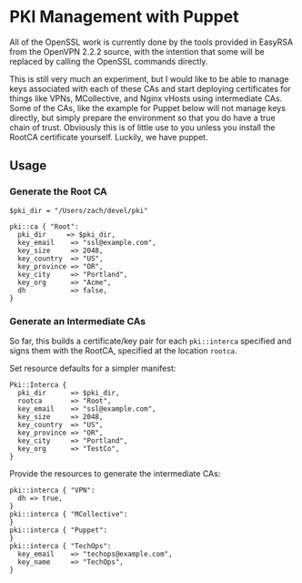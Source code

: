 # PKI Management with Puppet

All of the OpenSSL work is currently done by the tools provided in EasyRSA from
the OpenVPN 2.2.2 source, with the intention that some will be replaced by
calling the OpenSSL commands directly.

This is still very much an experiment, but I would like to be able to manage
keys associated with each of these CAs and start deploying certificates for
things like VPNs, MCollective, and Nginx vHosts using intermediate CAs.  Some
of the CAs, like the example for Puppet below will not manage keys directly,
but simply prepare the environment so that you do have a true chain of trust.
Obviously this is of little use to you unless you install the RootCA
certificate yourself.  Luckily, we have puppet.

## Usage

### Generate the Root CA

    $pki_dir = "/Users/zach/devel/pki"

    pki::ca { "Root":
      pki_dir     => $pki_dir,
      key_email    => "ssl@example.com",
      key_size     => 2048,
      key_country  => "US",
      key_province => "OR",
      key_city     => "Portland",
      key_org      => "Acme",
      dh           => false,
    }

### Generate an Intermediate CAs

So far, this builds a certificate/key pair for each `pki::interca` specified and signs them with the RootCA, specified at the location `rootca`.

Set resource defaults for a simpler manifest:

    Pki::Interca { 
      pki_dir      => $pki_dir,
      rootca       => "Root",
      key_email    => "ssl@example.com",
      key_size     => 2048,
      key_country  => "US",
      key_province => "OR",
      key_city     => "Portland",
      key_org      => "TestCo",
    }

Provide the resources to generate the intermediate CAs:

    pki::interca { "VPN":
      dh => true,
    }
    pki::interca { "MCollective": 
    }
    pki::interca { "Puppet": 
    }
    pki::interca { "TechOps": 
      key_email    => "techops@example.com",
      key_name     => "TechOps",
    }


